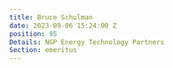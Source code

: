 ```yaml
---
title: Bruce Schulman
date: 2023-09-06 15:24:00 Z
position: 95
Details: NGP Energy Technology Partners
Section: emeritus
---
```


